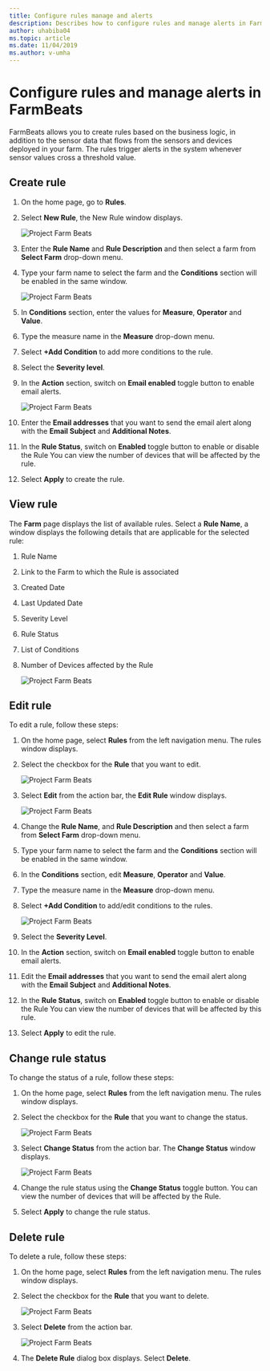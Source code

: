 ```yaml
---
title: Configure rules manage and alerts
description: Describes how to configure rules and manage alerts in FarmBeats
author: uhabiba04
ms.topic: article
ms.date: 11/04/2019
ms.author: v-umha
---
```



# Configure rules and manage alerts in FarmBeats


FarmBeats allows you to create rules based on the business logic, in addition to the sensor data that flows from the sensors and devices deployed in your farm. The rules trigger alerts in the system whenever sensor values cross a threshold value.

## Create rule

1. On the home page, go to **Rules**.
2. Select **New Rule**, the New Rule window displays.

    ![Project Farm Beats](./media/configure-rules-and-alerts/new-rule-1.png)

3. Enter the **Rule Name** and **Rule Description** and then select a farm from **Select Farm** drop-down menu.
4. Type your farm name to select the farm and the **Conditions** section will be enabled in the same window.  

    ![Project Farm Beats](./media/configure-rules-and-alerts/new-rule-condition-1.png)

5. In **Conditions** section, enter the values for **Measure**, **Operator** and **Value**.
6. Type the measure name in the **Measure** drop-down menu.
7. Select **+Add Condition** to add more conditions to the rule.
8. Select the **Severity level**.
9. In the **Action** section, switch on **Email enabled** toggle button to enable email alerts.

    ![Project Farm Beats](./media/configure-rules-and-alerts/new-rule-email-1.png)

10. Enter the **Email addresses** that you want to send the email alert along with the **Email Subject** and **Additional Notes**.  
11. In the **Rule Status**, switch on **Enabled** toggle button to enable or disable the Rule
    You can view the number of devices that will be affected by the rule.
12. Select **Apply** to create the rule.

## View rule

The **Farm** page displays the list of available rules. Select a **Rule Name**, a window displays the following details that are applicable for the selected rule:

1. Rule Name
2. Link to the Farm to which the Rule is associated
3. Created Date
4. Last Updated Date
5. Severity Level
6. Rule Status
7. List of Conditions  
8. Number of Devices affected by the Rule

    ![Project Farm Beats](./media/configure-rules-and-alerts/view-rule-1.png)


## Edit rule

To edit a rule, follow these steps:

1. On the home page, select **Rules** from the left navigation menu.
   The rules window displays.
2. Select the checkbox for the **Rule** that you want to edit.

    ![Project Farm Beats](./media/configure-rules-and-alerts/edit-rule-action-bar-1.png)

3. Select **Edit** from the action bar, the **Edit Rule** window displays.

    ![Project Farm Beats](./media/configure-rules-and-alerts/edit-rule-one-1.png)

4. Change the **Rule Name**, and **Rule Description** and then select a farm from **Select Farm** drop-down menu.
5. Type your farm name to select the farm and the **Conditions** section will be enabled in the same window.  
6. In the **Conditions** section, edit **Measure**, **Operator** and **Value**.
7. Type the measure name in the **Measure** drop-down menu.
8. Select **+Add Condition** to add/edit conditions to the rules.

    ![Project Farm Beats](./media/configure-rules-and-alerts/edit-rule-two-1.png)

9.  Select the **Severity Level**.  
10. In the **Action** section, switch on **Email enabled** toggle button to enable email alerts.
11. Edit the **Email addresses** that you want to send the email alert along with the **Email Subject** and **Additional Notes**.  
12. In the **Rule Status**, switch on **Enabled** toggle button to enable or disable the Rule
    You can view the number of devices that will be affected by this rule.
13. Select **Apply** to edit the rule.

## Change rule status

To change the status of a rule, follow these steps:

1. On the home page, select **Rules** from the left navigation menu. The rules window displays.
2. Select the checkbox for the **Rule** that you want to change the status.

    ![Project Farm Beats](./media/configure-rules-and-alerts/change-status-rule-action-bar-1.png)

3. Select **Change Status** from the action bar. The **Change Status** window displays.

    ![Project Farm Beats](./media/configure-rules-and-alerts/rule-change-status-1.png)

3. Change the rule status using the **Change Status** toggle button.
   You can view the number of devices that will be affected by the Rule.
4. Select **Apply** to change the rule status.

## Delete rule

To delete a rule, follow these steps:

1. On the home page, select **Rules** from the left navigation menu. The rules window displays.
2. Select the checkbox for the **Rule** that you want to delete.

    ![Project Farm Beats](./media/configure-rules-and-alerts/delete-rule-action-bar-1.png)

3. Select **Delete** from the action bar.

    ![Project Farm Beats](./media/configure-rules-and-alerts/delete-rule-1.png)

4. The **Delete Rule** dialog box displays. Select **Delete**.
